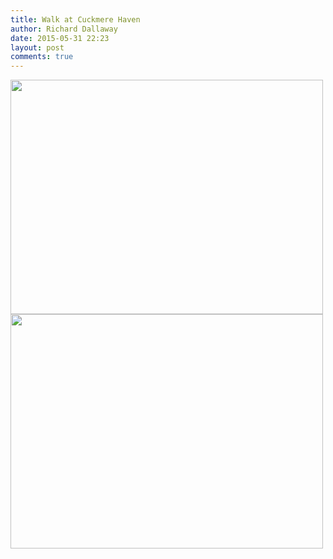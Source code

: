 ```yaml
---
title: Walk at Cuckmere Haven
author: Richard Dallaway
date: 2015-05-31 22:23
layout: post
comments: true
---
```


<div><a href="http://static.skitters.dallaway.com/tp_2015-05-31_16_05_02.jpg"><img src="http://static.skitters.dallaway.com/tp_thumb_2015-05-31_16_05_02.jpg" width="500" height="375"/></a></div><div><a href="http://static.skitters.dallaway.com/tp_2015-05-31_16_04_00.jpg"><img src="http://static.skitters.dallaway.com/tp_thumb_2015-05-31_16_04_00.jpg" width="500" height="375"/></a></div>


   
      
